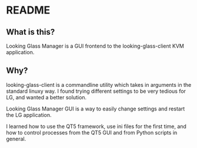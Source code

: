 # README

## What is this?

Looking Glass Manager is a GUI frontend to the looking-glass-client KVM application.

## Why?

looking-glass-client is a commandline utility which takes in arguments in the standard linuxy way.
I found trying different settings to be very tedious for LG, and wanted a better solution.

Looking Glass Manager GUI is a way to easily change settings and restart the LG application.

I learned how to use the QT5 framework, use ini files for the first time, and how to control processes from the QT5 GUI and from Python scripts in general.
